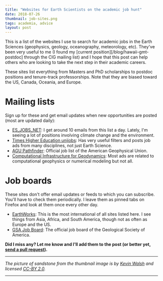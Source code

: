 ```yaml
---
title: "Websites for Earth Scientists on the academic job hunt"
date: 2018-07-26
thumbnail: job-sites.png
tags: academia, advice
layout: post
---
```


This is a list of the websites I use to search for academic jobs in the Earth Sciences
(geophysics, geology, oceanography, meteorology, etc).
They've been very useful to me
(I found my [current position][/blog/hawaii-gmt-postdoc] through the CIG mailing list)
and I hope that this post can help others who are looking to take the next step in their
academic careers.

These sites list everything from Masters and PhD scholarships to postdoc positions and
tenure-track professorships.
Note that they are biased toward the US, Canada, Oceania, and Europe.

# Mailing lists

Sign up for these and get email updates when new opportunities are posted (most are
updated daily):

* [ES_JOBS_NET](https://mailman.ucar.edu/mailman/listinfo/es_jobs_net): I get around
  10 emails from this list a day. Lately, I'm seeing a lot of positions involving
  climate change and the environment.
* [Times Higher Education unijobs](https://www.timeshighereducation.com/unijobs): Has
  very useful filters and posts job ads from many disciplines, not just Earth Science.
* [AGU Pathfinder](https://findajob.agu.org/jobs/): Official job list of the American
  Geophysical Union.
* [Computational Infrastructure for Geodynamics](https://geodynamics.org/cig/about/mailing-lists/):
  Most ads are related to computational geophysics or numerical modeling but not all.

# Job boards

These sites don't offer email updates or feeds to which you can subscribe. You'll have
to check them periodically. I leave them as pinned tabs on Firefox and look at them once
every other day.

* [EarthWorks](http://www.earthworks-jobs.com/index.shtml): This is the most
  international of all sites listed here. I see things from Asia, Africa, and South
  America, though not as often as Europe and the US.
* [GSA Job Board](http://www.geosociety.org/GSA/Publications/GSA_Today/Job_Board/GSA/GSAToday/Job_Board.aspx#pos):
  The official job board of the Geological Society of America.

**Did I miss any? Let me know and I'll add them to the post (or better yet,
[send a pull request](https://github.com/leouieda/website/edit/master/blog/job-sites.md)).**

----

*The picture of sandstone from the thumbnail image is by
[Kevin Walsh](https://commons.wikimedia.org/wiki/File:Sandstone_surface.jpg) and
licensed [CC-BY 2.0](https://creativecommons.org/licenses/by/2.0/).*

----

